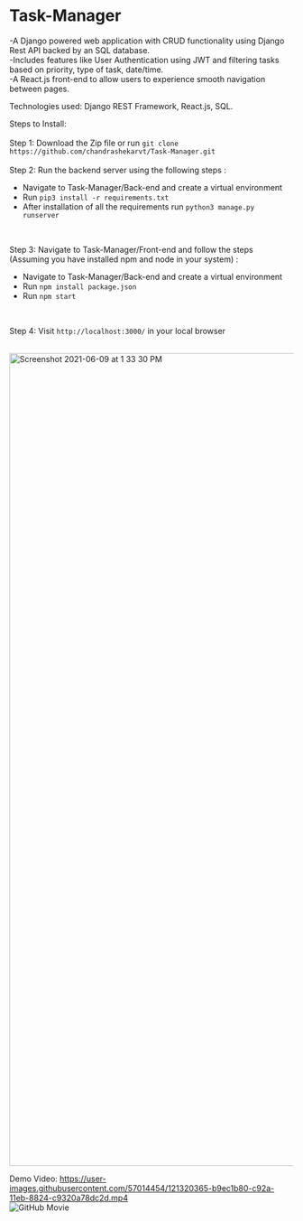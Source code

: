 # Task-Manager

-A Django powered web application with CRUD functionality using Django Rest API backed by an SQL database. <br />
-Includes features like User Authentication using JWT and filtering tasks based on priority, type of task, date/time. <br/>
-A React.js front-end to allow users to experience smooth navigation between pages.<br />

Technologies used: Django REST Framework, React.js, SQL.<br />

Steps to Install:<br />
<br />
Step 1: Download the Zip file or run ```git clone https://github.com/chandrashekarvt/Task-Manager.git``` <br/>
<br />
Step 2: Run the backend server using the following steps :<br />
  - Navigate to Task-Manager/Back-end and create a virtual environment<br />
  - Run ```pip3 install -r requirements.txt```<br />
  - After installation of all the requirements run ```python3 manage.py runserver```<br />
  <br />
  
Step 3: Navigate to Task-Manager/Front-end and follow the steps (Assuming you have installed npm and node in your system) :<br />
  - Navigate to Task-Manager/Back-end and create a virtual environment<br />
  - Run ```npm install package.json```<br />
  - Run ```npm start```<br />
  <br />

Step 4: Visit ```http://localhost:3000/``` in your local browser<br />
<br />

<img width="1440" alt="Screenshot 2021-06-09 at 1 33 30 PM" src="https://user-images.githubusercontent.com/57014454/121320222-94f7a880-c92a-11eb-85aa-9b6b9c50abe8.png">
<br/>

Demo Video: https://user-images.githubusercontent.com/57014454/121320365-b9ec1b80-c92a-11eb-8824-c9320a78dc2d.mp4 <br/>
![GitHub Movie](https://user-images.githubusercontent.com/57014454/121322649-ca04fa80-c92c-11eb-9a94-a4718b66f1d0.gif)
